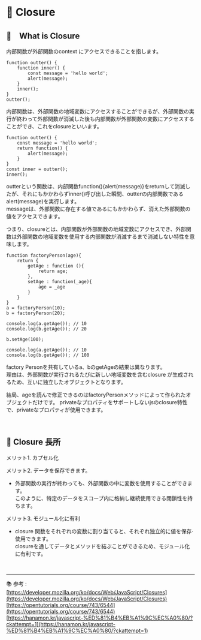 # 🔑 Closure

## 📌　What is Closure

内部関数が外部関数のcontext にアクセスできることを指します。<br>

```
function outter() {
    function inner() {
        const message = 'hello world';
        alert(message);
    }
    inner();
}
outter();
```

内部関数は、外部関数の地域変数にアクセスすることができるが、外部関数の実行が終わって外部関数が消滅した後も内部関数が外部関数の変数にアクセスすることができ、これをclosureといいます。

```
function outter() {
    const message = 'hello world';
    return function() {        
        alert(message);
    }
}
const inner = outter();
inner();
```

outterという関数は、内部関数function(){alert(message)}をreturnして消滅したが、それにもかかわらずinner()呼び出した瞬間、outterの内部関数であるalert(message)を実行します。<br>
messageは、外部関数に存在する値であるにもかかわらず、消えた外部関数の値をアクセスできます。<br>

つまり、closureとは、内部関数が外部関数の地域変数にアクセスでき、外部関数は外部関数の地域変数を使用する内部関数が消滅するまで消滅しない特性を意味します。

```
function factoryPerson(age){
    return {
        getAge : function (){
            return age;
        },
        setAge : function(_age){
            age = _age
        }
    }
}
a = factoryPerson(10);
b = factoryPerson(20);

console.log(a.getAge()); // 10
console.log(b.getAge()); // 20

b.setAge(100);

console.log(a.getAge()); // 10
console.log(b.getAge()); // 100
```

factory Personを共有しているa、bのgetAgeの結果は異なります。<br>
理由は、外部関数が実行されるたびに新しい地域変数を含むclosure が生成されるため、互いに独立したオブジェクトとなります。<br>

結局、ageを読んで修正できるのはfactoryPersonメソッドによって作られたオブジェクトだけです。
privateなプロパティをサポートしないjsのclosure特性で、privateなプロパティが使用できます。<br>

<br>

## 📌 Closure 長所

メリット1. カプセル化

メリット2. データを保存できます。<br>

- 外部関数の実行が終わっても、外部関数の中に変数を使用することができます。<br>
  このように、特定のデータをスコープ内に格納し継続使用できる閉鎖性を持ちます。

メリット3. モジュール化に有利

- closure 関数をそれぞれの変数に割り当てると、それぞれ独立的に値を保存·使用できます。<br>
  closureを通してデータとメソッドを結ぶことができるため、モジュール化に有利です。

<br>

---

📚 参考 : <br>
[https://developer.mozilla.org/ko/docs/Web/JavaScript/Closures](https://developer.mozilla.org/ko/docs/Web/JavaScript/Closures)
<br>
[https://opentutorials.org/course/743/6544](https://opentutorials.org/course/743/6544)
<br>
[https://hanamon.kr/javascript-%ED%81%B4%EB%A1%9C%EC%A0%80/?ckattempt=1](https://hanamon.kr/javascript-%ED%81%B4%EB%A1%9C%EC%A0%80/?ckattempt=1)